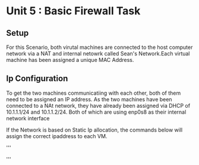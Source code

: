 # Unit 5 : Basic Firewall Task
## Setup

For this Scenario, both virutal machines are connected to the host computer network via a NAT and internal netowrk called Sean's Network.Each virtual machine has been assigned a unique MAC Address.

## Ip Configuration
To get the two machines communicatiing with each other, both of them need to be assigned an IP address. As the two machines have been connected to a NAt network, they have already been assigned via DHCP of 10.1.1.1/24 and 10.1.1.2/24. Both of which are using enp0s8 as their internal network interface

If the Network is based on Static Ip allocation, the commands below will assign the correct ipaddress to each VM.

'''

'''
